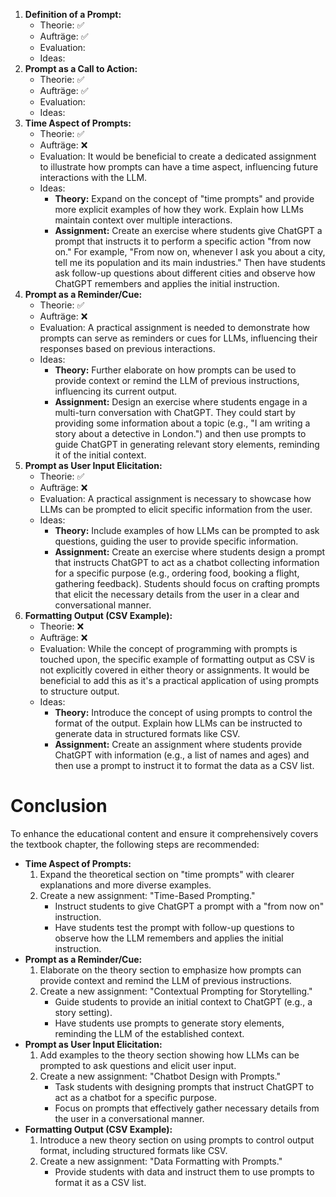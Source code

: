 1. **Definition of a Prompt:**
    - Theorie: ✅
    - Aufträge: ✅
    - Evaluation: 
    - Ideas: 
2. **Prompt as a Call to Action:**
    - Theorie: ✅
    - Aufträge: ✅
    - Evaluation: 
    - Ideas:
3. **Time Aspect of Prompts:**
    - Theorie: ✅
    - Aufträge: ❌
    - Evaluation: It would be beneficial to create a dedicated assignment to illustrate how prompts can have a time aspect, influencing future interactions with the LLM.
    - Ideas: 
        - **Theory:**  Expand on the concept of "time prompts" and provide more explicit examples of how they work. Explain how LLMs maintain context over multiple interactions. 
        - **Assignment:** Create an exercise where students give ChatGPT a prompt that instructs it to perform a specific action "from now on." For example, "From now on, whenever I ask you about a city, tell me its population and its main industries." Then have students ask follow-up questions about different cities and observe how ChatGPT remembers and applies the initial instruction.
4. **Prompt as a Reminder/Cue:**
    - Theorie: ✅
    - Aufträge: ❌
    - Evaluation: A practical assignment is needed to demonstrate how prompts can serve as reminders or cues for LLMs, influencing their responses based on previous interactions.
    - Ideas:
        - **Theory:**  Further elaborate on how prompts can be used to provide context or remind the LLM of previous instructions, influencing its current output.
        - **Assignment:**  Design an exercise where students engage in a multi-turn conversation with ChatGPT. They could start by providing some information about a topic (e.g., "I am writing a story about a detective in London.") and then use prompts to guide ChatGPT in generating relevant story elements, reminding it of the initial context.  
5. **Prompt as User Input Elicitation:**
    - Theorie: ✅
    - Aufträge: ❌
    - Evaluation:  A practical assignment is necessary to showcase how LLMs can be prompted to elicit specific information from the user. 
    - Ideas:
        - **Theory:** Include examples of how LLMs can be prompted to ask questions, guiding the user to provide specific information.
        - **Assignment:**  Create an exercise where students design a prompt that instructs ChatGPT to act as a chatbot collecting information for a specific purpose (e.g., ordering food, booking a flight, gathering feedback). Students should focus on crafting prompts that elicit the necessary details from the user in a clear and conversational manner. 
6. **Formatting Output (CSV Example):**
    - Theorie: ❌
    - Aufträge: ❌
    - Evaluation: While the concept of programming with prompts is touched upon, the specific example of formatting output as CSV is not explicitly covered in either theory or assignments. It would be beneficial to add this as it's a practical application of using prompts to structure output.
    - Ideas:
        - **Theory:** Introduce the concept of using prompts to control the format of the output. Explain how LLMs can be instructed to generate data in structured formats like CSV.
        - **Assignment:**  Create an assignment where students provide ChatGPT with information (e.g., a list of names and ages) and then use a prompt to instruct it to format the data as a CSV list.

# Conclusion
To enhance the educational content and ensure it comprehensively covers the textbook chapter, the following steps are recommended:

- **Time Aspect of Prompts:**
    1. Expand the theoretical section on "time prompts" with clearer explanations and more diverse examples.
    2. Create a new assignment: "Time-Based Prompting."
        - Instruct students to give ChatGPT a prompt with a "from now on" instruction.
        - Have students test the prompt with follow-up questions to observe how the LLM remembers and applies the initial instruction.
- **Prompt as a Reminder/Cue:**
    1. Elaborate on the theory section to emphasize how prompts can provide context and remind the LLM of previous instructions.
    2. Create a new assignment: "Contextual Prompting for Storytelling."
        - Guide students to provide an initial context to ChatGPT (e.g., a story setting).
        - Have students use prompts to generate story elements, reminding the LLM of the established context.
- **Prompt as User Input Elicitation:**
    1. Add examples to the theory section showing how LLMs can be prompted to ask questions and elicit user input.
    2. Create a new assignment: "Chatbot Design with Prompts."
        - Task students with designing prompts that instruct ChatGPT to act as a chatbot for a specific purpose.
        - Focus on prompts that effectively gather necessary details from the user in a conversational manner.
- **Formatting Output (CSV Example):**
    1. Introduce a new theory section on using prompts to control output format, including structured formats like CSV.
    2. Create a new assignment: "Data Formatting with Prompts."
        - Provide students with data and instruct them to use prompts to format it as a CSV list. 
